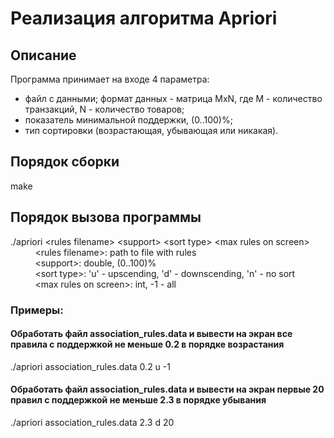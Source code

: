 # Реализация алгоритма Apriori
## Описание
Программа принимает на входе 4 параметра:
- файл с данными; формат данных - матрица MxN, где M - количество транзакций, N - количество товаров;
- показатель минимальной поддержки, (0..100)%;
- тип сортировки (возрастающая, убывающая или никакая).

## Порядок сборки
make

## Порядок вызова программы
./apriori \<rules filename\> \<support\> \<sort type\> \<max rules on screen\>\
&nbsp;&nbsp;&nbsp;&nbsp;&nbsp;&nbsp;&nbsp;&nbsp;&nbsp;&nbsp;\<rules filename\>: path to file with rules\
&nbsp;&nbsp;&nbsp;&nbsp;&nbsp;&nbsp;&nbsp;&nbsp;&nbsp;&nbsp;\<support\>: double, (0..100)%\
&nbsp;&nbsp;&nbsp;&nbsp;&nbsp;&nbsp;&nbsp;&nbsp;&nbsp;&nbsp;\<sort type\>: 'u' - upscending, 'd' - downscending, 'n' - no sort\
&nbsp;&nbsp;&nbsp;&nbsp;&nbsp;&nbsp;&nbsp;&nbsp;&nbsp;&nbsp;\<max rules on screen\>: int, -1 - all

### Примеры: 
#### Обработать файл association_rules.data и вывести на экран все правила с поддержкой не меньше 0.2 в порядке возрастания
./apriori association_rules.data 0.2 u -1 

#### Обработать файл association_rules.data и вывести на экран первые 20 правил с поддержкой не меньше 2.3 в порядке убывания
./apriori association_rules.data 2.3 d 20 

